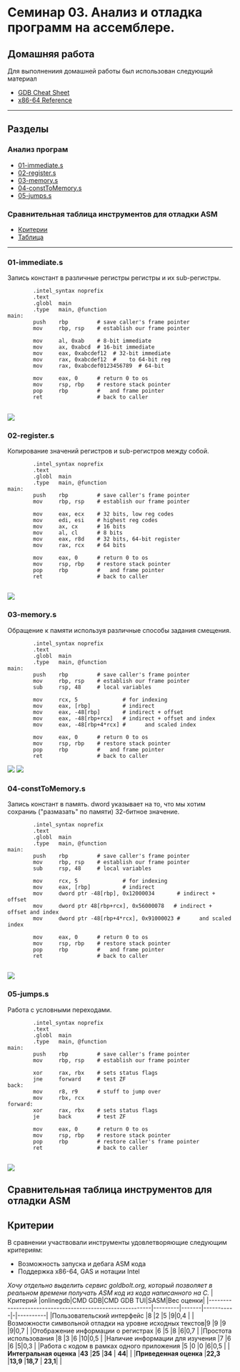 # Семинар 03. Анализ и отладка программ на ассемблере.

## Домашняя работа

Для выполнениия домашней работы был использован следующий материал

- [GDB Cheat Sheet](/GDB-Cheat-Sheet.pdf)
- [x86-64 Reference](/x86-64-reference.pdf)

---

## Разделы

### Анализ програм

- [01-immediate.s](#01-immediate.s)
- [02-register.s](#02-register.s)
- [03-memory.s](#03-memory.s)
- [04-constToMemory.s](#04-constToMemory.s)
- [05-jumps.s](#05-jumps.s)

### Сравнительная таблица инструментов для отладки ASM

- [Критерии](#Критерии)
- [Таблица](#Таблица)

---

### 01-immediate.s

Запись констант в различные регистры регистры и их sub-регистры.

```
        .intel_syntax noprefix
        .text
        .globl  main
        .type   main, @function
main:
        push    rbp         # save caller's frame pointer
        mov     rbp, rsp    # establish our frame pointer

        mov     al, 0xab    # 8-bit immediate
        mov     ax, 0xabcd  # 16-bit immediate
        mov     eax, 0xabcdef12  # 32-bit immediate
        mov     rax, 0xabcdef12  #    to 64-bit reg
        mov     rax, 0xabcdef0123456789  # 64-bit

        mov     eax, 0      # return 0 to os
        mov     rsp, rbp    # restore stack pointer
        pop     rbp         #   and frame pointer
        ret                 # back to caller
```

## ![](/seminar-3/screenshots/1.jpg)

### 02-register.s

Копирование значений регистров и sub-регистров между собой.

```
        .intel_syntax noprefix
        .text
        .globl  main
        .type   main, @function
main:
        push    rbp         # save caller's frame pointer
        mov     rbp, rsp    # establish our frame pointer

        mov     eax, ecx    # 32 bits, low reg codes
        mov     edi, esi    # highest reg codes
        mov     ax, cx      # 16 bits
        mov     al, cl      # 8 bits
        mov     eax, r8d    # 32 bits, 64-bit register
        mov     rax, rcx    # 64 bits

        mov     eax, 0      # return 0 to os
        mov     rsp, rbp    # restore stack pointer
        pop     rbp         #   and frame pointer
        ret                 # back to caller

```

## ![](/seminar-3/screenshots/2.jpg)

### 03-memory.s

Обращение к памяти используя различные способы задания смещения.

```
        .intel_syntax noprefix
        .text
        .globl  main
        .type   main, @function
main:
        push    rbp         # save caller's frame pointer
        mov     rbp, rsp    # establish our frame pointer
        sub     rsp, 48     # local variables

        mov     rcx, 5              # for indexing
        mov     eax, [rbp]          # indirect
        mov     eax, -48[rbp]       # indirect + offset
        mov     eax, -48[rbp+rcx]   # indirect + offset and index
        mov     eax, -48[rbp+4*rcx] #      and scaled index

        mov     eax, 0      # return 0 to os
        mov     rsp, rbp    # restore stack pointer
        pop     rbp         #   and frame pointer
        ret                 # back to caller
```

![](/seminar-3/screenshots/3-1.jpg)
![](/seminar-3/screenshots/3-2.jpg)

### 04-constToMemory.s

Запись констант в память. dword указывает на то, что мы хотим сохраниь ("размазать" по памяти) 32-битное значение.

```
        .intel_syntax noprefix
        .text
        .globl  main
        .type   main, @function
main:
        push    rbp         # save caller's frame pointer
        mov     rbp, rsp    # establish our frame pointer
        sub     rsp, 48     # local variables

        mov     rcx, 5              # for indexing
        mov     eax, [rbp]          # indirect
        mov     dword ptr -48[rbp], 0x12000034       # indirect + offset
        mov     dword ptr 48[rbp+rcx], 0x56000078   # indirect + offset and index
        mov     dword ptr -48[rbp+4*rcx], 0x91000023 #      and scaled index

        mov     eax, 0      # return 0 to os
        mov     rsp, rbp    # restore stack pointer
        pop     rbp         #   and frame pointer
        ret                 # back to caller
```

## ![](/seminar-3/screenshots/4.jpg)

### 05-jumps.s

Работа с условными переходами.

```
        .intel_syntax noprefix
        .text
        .globl  main
        .type   main, @function
main:
        push    rbp         # save caller's frame pointer
        mov     rbp, rsp    # establish our frame pointer

        xor     rax, rbx    # sets status flags
        jne     forward     # test ZF
back:
        mov     r8, r9      # stuff to jump over
        mov     rbx, rcx
forward:
        xor     rax, rbx    # sets status flags
        je      back        # test ZF

        mov     eax, 0      # return 0 to os
        mov     rsp, rbp    # restore stack pointer
        pop     rbp         # restore caller's frame pointer
        ret                 # back to caller

```

## ![](/seminar-3/screenshots/5.jpg)

## Сравнительная таблица инструментов для отладки ASM

## Критерии

В сравнении участвовали инструменты удовлетворяющие следующим критериям:

- Возможность запуска и дебага ASM кода
- Поддержка x86-64, GAS и нотации Intel

_Хочу отдельно выделить сервис goldbolt.org, который позволяет в реальном времени получать ASM код из кода написанного на C._
|Критерий |onlinegdb|CMD GDB|CMD GDB TUI|SASM|Вес оценки|
|----------------------------------------------------------|---------|-------|-----------|-|----------|
|Пользовательский интерфейс |8 |2 |5 |9|0,4 |
|Возможности символьной отладки на уровне исходных текстов|9 |9 |9 |9|0,7 |
|Отображение информации о регистрах |6 |5 |8 |6|0,7 |
|Простота использования |8 |3 |6 |10|0,5 |
|Наличие информации для изучения |7 |6 |6 |5|0,3 |
|Работа с кодом в рамках одного приложения |5 |0 |0 |6|0,5 |
|**Интегральная оценка** |**43** |**25** |**34** | **44**| |
|**Приведенная оценка** |**22,3** |**13,9** |**18,7** | **23,1**| |

